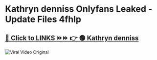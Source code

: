
 # Kathryn denniss Onlyfans Leaked - Update Files 4fhlp

## <h2><a href="https://clipsfans.com/Kathryn_denniss&ref=git">🔗 Click to LINKS ⏩⏩ 👉 🟢 Kathryn denniss </a></h2>

<a href="https://clipsfans.com/Kathryn_denniss&ref=git" rel="nofollow" data-target="animated-image.originalLink"><img src="https://i.ibb.co.com/xMMVF88/686577567.gif" alt="Viral Video Original" style="max-width: 100%; display: inline-block;" data-target="animated-image.originalImage"></a>

